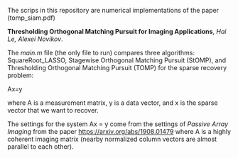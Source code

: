 The scrips in this repository are numerical implementations of the paper (tomp_siam.pdf)

**Thresholding Orthogonal Matching Pursuit for Imaging Applications**, *Hai Le, Alexei Novikov*.

The *main.m* file (the only file to run) compares three algorithms: SquareRoot_LASSO, Stagewise Orthogonal Matching Pursuit (StOMP), and Thresholding Orthogonal Matching Pursuit (TOMP) for the sparse recovery problem:

Ax=y

where A is a measurement matrix, y is a data vector, and x is the sparse vector that we want to recover.

The settings for the system Ax = y come from the settings of *Passive Array Imaging* from the paper https://arxiv.org/abs/1908.01479 where A is a highly coherent imaging matrix (nearby normalized column vectors are almost parallel to each other).
